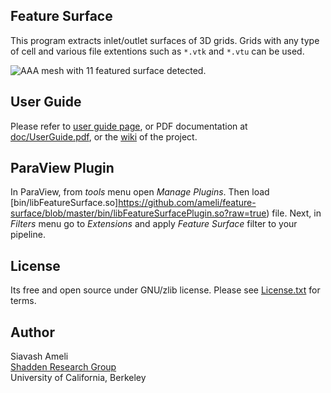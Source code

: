 ## Feature Surface

This program extracts inlet/outlet surfaces of 3D grids. Grids with any type of cell and various file extentions such as `*.vtk` and `*.vtu` can be used.

![AAA mesh with 11 featured surface detected.](https://raw.github.com/ameli/feature-surface/master/doc/figures/AAA-mesh.jpg "AAA mesh with 11 featured surface detected.")

## User Guide
Please refer to [user guide page](http://ameli.github.io/feature-surface/), or PDF documentation at [doc/UserGuide.pdf](https://github.com/ameli/feature-surface/raw/master/doc/UserGuide.pdf), or the [wiki](https://github.com/ameli/feature-surface/wiki/Feature-Surface) of the project.

## ParaView Plugin
In ParaView, from _tools_ menu open _Manage Plugins_. Then load [bin/libFeatureSurface.so]https://github.com/ameli/feature-surface/blob/master/bin/libFeatureSurfacePlugin.so?raw=true) file. Next, in _Filters_ menu go to _Extensions_ and apply _Feature Surface_ filter to your pipeline.

## License
Its free and open source under GNU/zlib license. Please see [License.txt](https://raw.github.com/ameli/feature-surface/master/License.txt) for terms.

## Author
Siavash Ameli  
[Shadden Research Group](http://shaddenlab.berkeley.edu/)  
University of California, Berkeley
